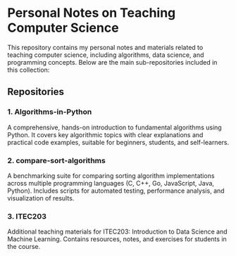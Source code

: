 # Personal Notes on Teaching Computer Science

This repository contains my personal notes and materials related to teaching computer science, including algorithms, data science, and programming concepts. Below are the main sub-repositories included in this collection:

## Repositories

### 1. Algorithms-in-Python

A comprehensive, hands-on introduction to fundamental algorithms using Python. It covers key algorithmic topics with clear explanations and practical code examples, suitable for beginners, students, and self-learners.

### 2. compare-sort-algorithms

A benchmarking suite for comparing sorting algorithm implementations across multiple programming languages (C, C++, Go, JavaScript, Java, Python). Includes scripts for automated testing, performance analysis, and visualization of results.

### 3. ITEC203

Additional teaching materials for ITEC203: Introduction to Data Science and Machine Learning. Contains resources, notes, and exercises for students in the course.
